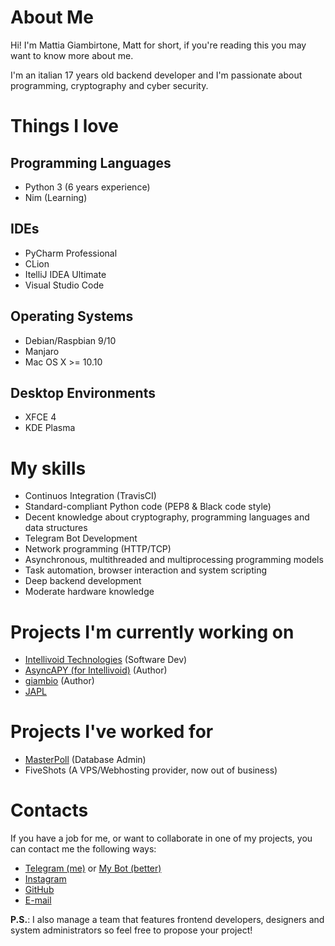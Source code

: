 # About Me

Hi! I'm Mattia Giambirtone, Matt for short, if you're reading this you may want to know more about me.

I'm an italian 17 years old backend developer and I'm passionate about programming, cryptography and cyber security.


# Things I love

## Programming Languages

- Python 3 (6 years experience)
- Nim (Learning)

## IDEs

- PyCharm Professional
- CLion
- ItelliJ IDEA Ultimate
- Visual Studio Code

## Operating Systems

- Debian/Raspbian 9/10
- Manjaro
- Mac OS X >= 10.10

## Desktop Environments

- XFCE 4
- KDE Plasma

# My skills

- Continuos Integration (TravisCI)
- Standard-compliant Python code (PEP8 & Black code style)
- Decent knowledge about cryptography, programming languages and data structures
- Telegram Bot Development
- Network programming (HTTP/TCP)
- Asynchronous, multithreaded and multiprocessing programming models
- Task automation, browser interaction and system scripting
- Deep backend development
- Moderate hardware knowledge

# Projects I'm currently working on

- [Intellivoid Technologies](https://intellivoid.net) (Software Dev)
- [AsyncAPY (for Intellivoid)](https://asyncapy.readthedocs.io) (Author)
- [giambio](https:github.com/nocturn9x/giambio) (Author)
- [JAPL](https://github.com/japl-lang/japl)

# Projects I've worked for

- [MasterPoll](https://telegram.me/MasterPoll) (Database Admin)
- FiveShots (A VPS/Webhosting provider, now out of business)

# Contacts

If you have a job for me, or want to collaborate in one of my projects, you can contact me the following ways:

- [Telegram (me)](https://t.me/nocturn9x) or [My Bot (better)](https://telegram.me/GiambyBot)
- [Instagram](https://instagram.com/_mattiagiamby_)
- [GitHub](https://github.com/nocturn9x)
- [E-mail](mailto:nocturn9x@intellivoid.net)


**P.S.**: I also manage a team that features frontend developers, designers and system administrators so feel free to propose your project!

